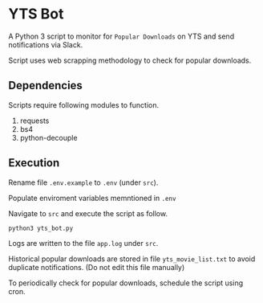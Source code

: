 # YTS Bot

A Python 3 script to monitor for `Popular Downloads` on YTS and send notifications via Slack.

Script uses web scrapping methodology to check for popular downloads.

## Dependencies

Scripts require following modules to function.

1. requests
2. bs4
3. python-decouple

## Execution

Rename file `.env.example` to `.env` (under `src`).

Populate enviroment variables memntioned in `.env`

Navigate to `src` and execute the script as follow.

```python
python3 yts_bot.py
```

Logs are written to the file `app.log` under `src`.

Historical popular downloads are stored in file `yts_movie_list.txt` to avoid duplicate notifications.
(Do not edit this file manually)

To periodically check for popular downloads, schedule the script using cron.
